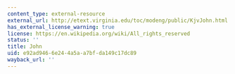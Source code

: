 ```yaml
---
content_type: external-resource
external_url: http://etext.virginia.edu/toc/modeng/public/KjvJohn.html
has_external_license_warning: true
license: https://en.wikipedia.org/wiki/All_rights_reserved
status: ''
title: John
uid: e92ad946-6e24-4a5a-a7bf-da149c17dc89
wayback_url: ''
---
```

